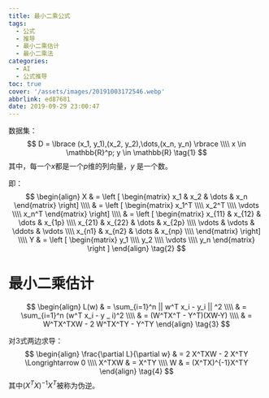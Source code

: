```yaml
---
title: 最小二乘公式
tags:
  - 公式
  - 推导
  - 最小二乘估计
  - 最小二乘法
categories:
  - AI
  - 公式推导
toc: true
cover: '/assets/images/20191003172546.webp'
abbrlink: ed87681
date: 2019-09-29 23:00:47
---
```


数据集：
$$
D = \lbrace  (x_1, y_1),(x_2, y_2),\dots,(x_n, y_n) \rbrace \\\\
x \in \mathbb{R}^p; y \in \mathbb{R}
\tag{1}
$$
其中，每一个$x$都是一个$p$维的列向量，$y$ 是一个数。

<!-- more -->

即：
$$
\begin{align}
X & =
\left [
\begin{matrix}
x_1 & x_2 & \dots & x_n
\end{matrix}
\right] \\\\
& = \left [
\begin{matrix}
x_1^T \\\\
x_2^T \\\\
\vdots \\\\
x_n^T
\end{matrix}
\right] \\\\
& = \left [
\begin{matrix}
x_{11} & x_{12} & \dots & x_{1p} \\\\
x_{21} & x_{22} & \dots & x_{2p} \\\\
\vdots & \vdots & \ddots & \vdots \\\\
x_{n1} & x_{n2} & \dots & x_{np} \\\\
\end{matrix}
\right] \\\\
Y & = \left [
\begin{matrix}
y_1 \\\\
y_2 \\\\
\vdots \\\\
y_n
\end{matrix}
\right ]
\end{align}
\tag{2}
$$

# 最小二乘估计

$$
\begin{align}
L(w) & = \sum_{i=1}^n || w^T x_i - y_i || ^2 \\\\
& = \sum_{i=1}^n (w^T x_i - y _ i)^2 \\\\
& = (W^TX^T - Y^T)(XW-Y) \\\\
& = W^TX^TXW - 2 W^TX^TY - Y^TY
\end{align}
\tag{3}
$$

对3式两边求导：
$$
\begin{align}
\frac{\partial L}{\partial w} & = 2 X^TXW - 2 X^TY \Longrightarrow 0 \\\\
X^TXW & = X^TY \\\\
W & = (X^TX)^{-1}X^TY
\end{align}
\tag{4}
$$
其中$(X^TX)^{-1}X^T$被称为伪逆。

